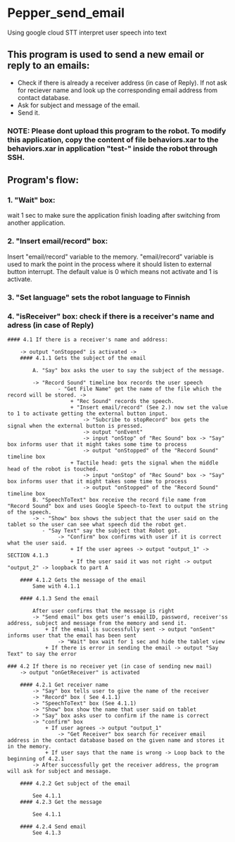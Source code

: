 # Pepper_send_email
Using google cloud STT interpret user speech into text 

## This program is used to send a new email or reply to an emails:
* Check if there is already a receiver address (in case of Reply). If not ask for reciever name and look up the corresponding email address from contact database.
* Ask for subject and message of the email.
* Send it.
	
### NOTE: Please dont upload this program to the robot. To modify this application, copy the content of file behaviors.xar to the behaviors.xar in application "test-" inside the robot through SSH.

## Program's flow:
### 1. "Wait" box: 

wait 1 sec to make sure the application finish loading after switching from another application.

### 2. "Insert email/record" box: 

Insert "email/record" variable to the memory. "email/record" variable is used to mark the point in the process where it should listen to external button interrupt. The default value is  0 which means not activate and 1 is activate.

### 3. "Set language" sets the robot language to Finnish

### 4. "isReceiver" box: check if there is a receiver's name and adress (in case of Reply)

	#### 4.1 If there is a receiver's name and address: 
	
		-> output "onStopped" is activated -> 
		#### 4.1.1 Gets the subject of the email
		
			A. "Say" box asks the user to say the subject of the message.
			
			-> "Record Sound" timeline box records the user speech
					- "Get File Name" get the name of the file which the record will be stored. ->
						+ "Rec Sound" records the speech.
						+ "Insert email/record" (See 2.) now set the value to 1 to activate getting the external button input.
							-> "Subcribe to stopRecord" box gets the signal when the external button is pressed.
							-> output "onEvent" 	
							-> input "onStop" of "Rec Sound" box -> "Say" box informs user that it might takes some time to process
							-> output "onStopped" of the "Record Sound" timeline box
						+ Tactile head: gets the signal when the middle head of the robot is touched.
							-> input "onStop" of "Rec Sound" box -> "Say" box informs user that it might takes some time to process
							-> output "onStopped" of the "Record Sound" timeline box
			B. "SpeechToText" box receive the record file name from "Record Sound" box and uses Google Speech-to-Text to output the string of the speech.
			-> - "Show" box shows the subject that the user said on the tablet so the user can see what speech did the robot get.
			   - "Say Text" say the subject that Robot got. 
					-> "Confirm" box confirms with user if it is correct what the user said.
						+ If the user agrees -> output "output_1" -> SECTION 4.1.3
						+ If the user said it was not right -> output "output_2" -> loopback to part A
						
		#### 4.1.2 Gets the message of the email
			Same with 4.1.1
			
		#### 4.1.3 Send the email
		
			After user confirms that the message is right 
			-> "Send email" box gets user's emailID, password, receiver'ss address, subject and message from the memory and send it.
				+ If the email is successfully sent -> output "onSent" informs user that the email has been sent
					-> "Wait" box wait for 1 sec and hide the tablet view
				+ If there is error in sending the email -> output "Say Text" to say the error
		
	### 4.2 If there is no receiver yet (in case of sending new mail)
		-> output "onGetReceiver" is activated
		
		#### 4.2.1 Get receiver name	
			-> "Say" box tells user to give the name of the receiver
			-> "Record" box ( See 4.1.1)
			-> "SpeechToText" box (See 4.1.1)
			-> "Show" box show the name that user said on tablet
			-> "Say" box asks user to confirm if the name is correct
			-> "confirm" box	
				+ If user agrees -> output "output_1" 
					-> "Get Receiver" box search for receiver email address in the contact database based on the given name and stores it in the memory.
				+ If user says that the name is wrong -> Loop back to the beginning of 4.2.1
			-> After successfully get the receiver address, the program will ask for subject and message.
			
		#### 4.2.2 Get subject of the email 
		
			See 4.1.1
		#### 4.2.3 Get the message
		
			See 4.1.1
			
		#### 4.2.4 Send email	
			See 4.1.3
				
